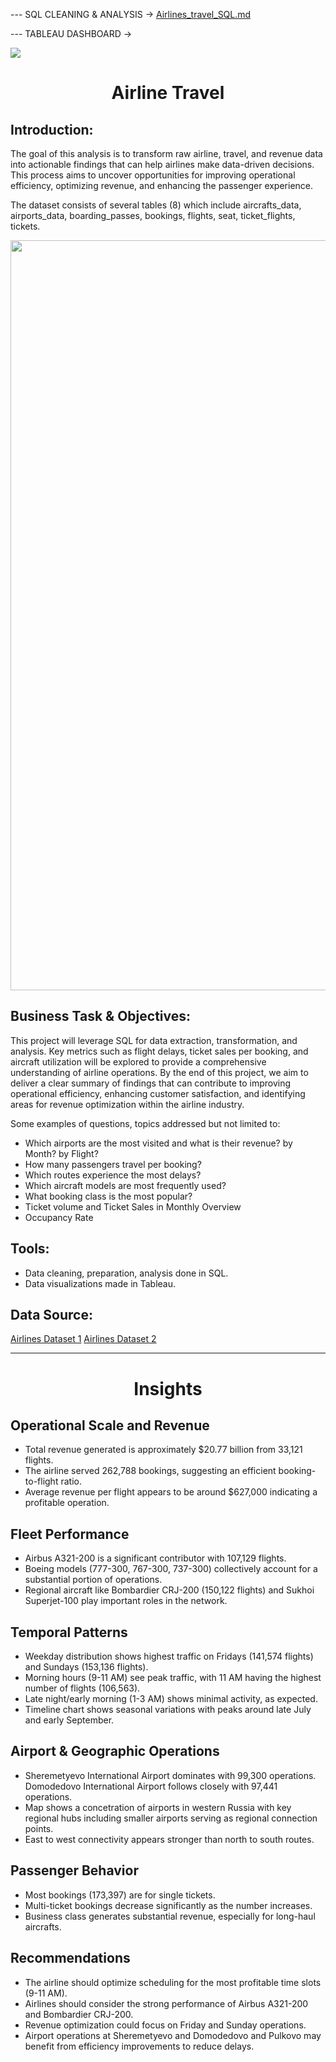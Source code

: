 --- SQL CLEANING & ANALYSIS -> [ Airlines_travel_SQL.md ](https://github.com/AndyeliSays/Airlines/blob/main/Airlines_travel_SQL.md)

--- TABLEAU DASHBOARD ->

<img src=https://github.com/AndyeliSays/Airlines_travel/blob/main/Airline_travel_assets/airline_travel_tableau.png>

<h1 align="center">Airline Travel </h1>

## Introduction:
  
The goal of this analysis is to transform raw airline, travel, and revenue data into actionable findings that can help airlines make data-driven decisions. This process aims to uncover opportunities for improving operational efficiency, optimizing revenue, and enhancing the passenger experience.

The dataset consists of several tables (8) which include aircrafts_data, airports_data, boarding_passes, bookings, flights, seat, ticket_flights, tickets.

<img src=https://github.com/AndyeliSays/Airlines_travel/blob/main/Airline_travel_assets/airlinetables.png width="1200">

## Business Task & Objectives: 
  
This project will leverage SQL for data extraction, transformation, and analysis. Key metrics such as flight delays, ticket sales per booking, and aircraft utilization will be explored to provide a comprehensive understanding of airline operations. By the end of this project, we aim to deliver a clear summary of findings that can contribute to improving operational efficiency, enhancing customer satisfaction, and identifying areas for revenue optimization within the airline industry.

Some examples of questions, topics addressed but not limited to:
- Which airports are the most visited and what is their revenue? by Month? by Flight?
- How many passengers travel per booking?
- Which routes experience the most delays?
- Which aircraft models are most frequently used?
- What booking class is the most popular?
- Ticket volume and Ticket Sales in Monthly Overview
- Occupancy Rate

## Tools:
- Data cleaning, preparation, analysis done in SQL.
- Data visualizations made in Tableau.

## Data Source: 
[Airlines Dataset 1](https://www.kaggle.com/datasets/mohammadkaiftahir/airline-dataset/data)
[Airlines Dataset 2](https://www.kaggle.com/datasets/saadharoon27/airlines-dataset/data)

---

<h1 align="center">Insights </h1>

## Operational Scale and Revenue
- Total revenue generated is approximately $20.77 billion from 33,121 flights.
- The airline served 262,788 bookings, suggesting an efficient booking-to-flight ratio.
- Average revenue per flight appears to be around $627,000 indicating a profitable operation.

## Fleet Performance
- Airbus A321-200 is a significant contributor with 107,129 flights.
- Boeing models (777-300, 767-300, 737-300) collectively account for a substantial portion of operations.
- Regional aircraft like Bombardier CRJ-200 (150,122 flights) and Sukhoi Superjet-100 play important roles in the network.

## Temporal Patterns
- Weekday distribution shows highest traffic on Fridays (141,574 flights) and Sundays (153,136 flights).
- Morning hours (9-11 AM) see peak traffic, with 11 AM having the highest number of flights (106,563).
- Late night/early morning (1-3 AM) shows minimal activity, as expected.
- Timeline chart shows seasonal variations with peaks around late July and early September.

## Airport & Geographic Operations
- Sheremetyevo International Airport dominates with 99,300 operations. Domodedovo International Airport follows closely with 97,441 operations.
- Map shows a concetration of airports in western Russia with key regional hubs including smaller airports serving as regional connection points.
- East to west connectivity appears stronger than north to south routes.

## Passenger Behavior
- Most bookings (173,397) are for single tickets.
- Multi-ticket bookings decrease significantly as the number increases.
- Business class generates substantial revenue, especially for long-haul aircrafts.

## Recommendations
- The airline should optimize scheduling for the most profitable time slots (9-11 AM).
- Airlines should consider the strong performance of Airbus A321-200 and Bombardier CRJ-200.
- Revenue optimization could focus on Friday and Sunday operations.
- Airport operations at Sheremetyevo and Domodedovo and Pulkovo may benefit from efficiency improvements to reduce delays.
